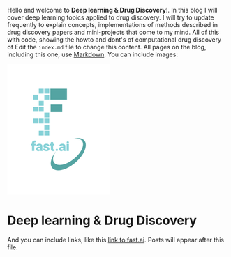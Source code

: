 Hello and welcome to **Deep learning & Drug Discovery**!. In this blog I will cover deep learning topics applied to drug discovery. I will try to update frequently to explain concepts, implementations of methods described in drug discovery papers and mini-projects that come to my mind. All of this with code, showing the howto and dont's of computational drug discovery of Edit the `index.md` file to change this content. All pages on the blog, including this one, use [Markdown](https://guides.github.com/features/mastering-markdown/). You can include images:

![Image of fast.ai logo](images/logo.png)

# **Deep learning & Drug Discovery**

And you can include links, like this [link to fast.ai](https://www.fast.ai). Posts will appear after this file. 
